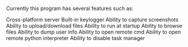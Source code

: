Currently this program has several features such as:

Cross-platform server
Built-in keylogger
Ability to capture screenshots
Ability to upload/download files
Ability to run at startup
Ability to browse files
Ability to dump user info
Ability to open remote cmd
Ability to open remote python interpreter
Ability to disable task manager

